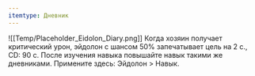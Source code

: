 ```yaml
---
itemtype: Дневник
---
```

![[Temp/Placeholder_Eidolon_Diary.png]]
Когда хозяин получает критический урон, эйдолон с шансом 50% запечатывает цель на 2 с., CD: 90 с. После изучения навыка повышайте навык такими же дневниками. Примените здесь: Эйдолон > Навык.
